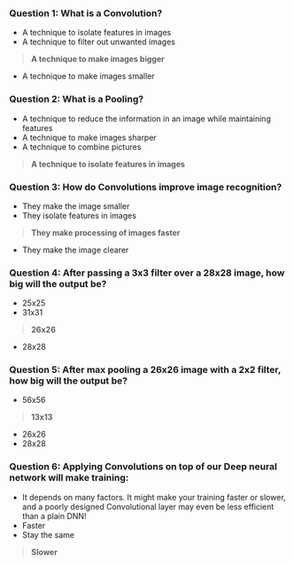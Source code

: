 ### Question 1: What is a Convolution?

* A technique to isolate features in images
* A technique to filter out unwanted images
> **A technique to make images bigger**
* A technique to make images smaller

### Question 2: What is a Pooling?

* A technique to reduce the information in an image while maintaining features
* A technique to make images sharper
* A technique to combine pictures
> **A technique to isolate features in images**

### Question 3: How do Convolutions improve image recognition?

* They make the image smaller
* They isolate features in images
> **They make processing of images faster**
* They make the image clearer

### Question 4: After passing a 3x3 filter over a 28x28 image, how big will the output be?

* 25x25
* 31x31
> **26x26**
* 28x28

### Question 5: After max pooling a 26x26 image with a 2x2 filter, how big will the output be?

* 56x56
> **13x13**
* 26x26
* 28x28

### Question 6: Applying Convolutions on top of our Deep neural network will make training:

* It depends on many factors. It might make your training faster or slower, and a poorly designed Convolutional layer may even be less efficient than a plain DNN!
* Faster
* Stay the same
> **Slower**